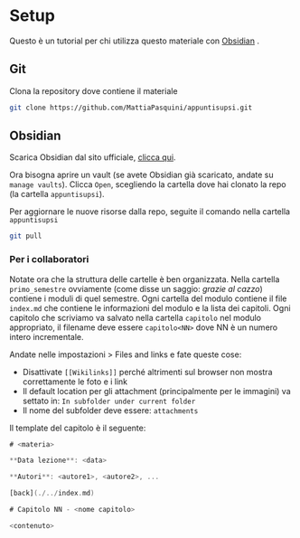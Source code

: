 # Setup

Questo è un tutorial per chi utilizza questo materiale con [Obsidian](https://obsidian.md/) .

## Git
Clona la repository dove contiene il materiale
```bash
git clone https://github.com/MattiaPasquini/appuntisupsi.git
```

## Obsidian
Scarica Obsidian dal sito ufficiale, [clicca qui](https://obsidian.md/).

Ora bisogna aprire un vault (se avete Obsidian già scaricato, andate su `manage vaults`). 
Clicca `Open`, scegliendo la cartella dove hai clonato la repo (la cartella `appuntisupsi`).

Per aggiornare le nuove risorse dalla repo, seguite il comando nella cartella `appuntisupsi`
```bash
git pull
```

### Per i collaboratori
Notate ora che la struttura delle cartelle è ben organizzata. Nella cartella `primo_semestre` ovviamente (come disse un saggio: *grazie al cazzo*) contiene i moduli di quel semestre. Ogni cartella del modulo contiene il file `index.md` che contiene le informazioni del modulo e la lista dei capitoli. Ogni capitolo che scriviamo va salvato nella cartella `capitolo` nel modulo appropriato, il filename deve essere `capitolo<NN>` dove NN è un numero intero incrementale.

Andate nelle impostazioni > Files and links e fate queste cose:
- Disattivate `[[Wikilinks]]` perché altrimenti sul browser non mostra correttamente le foto e i link
- Il default location per gli attachment (principalmente per le immagini) va settato in: `In subfolder under current folder`
- Il nome del subfolder deve essere: `attachments`

Il template del capitolo è il seguente:

```a
# <materia>

**Data lezione**: <data>

**Autori**: <autore1>, <autore2>, ...

[back](./../index.md)

# Capitolo NN - <nome capitolo>

<contenuto>
```
